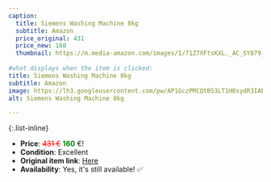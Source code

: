 ```yaml
---
caption:
  title: Siemens Washing Machine 8kg
  subtitle: Amazon
  price_original: 431
  price_new: 160
  thumbnail: https://m.media-amazon.com/images/I/71Z7XFtsKXL._AC_SY879_.jpg
  
#what displays when the item is clicked:
title: Siemens Washing Machine 8kg
subtitle: Amazon
image: https://lh3.googleusercontent.com/pw/AP1GczPMCQtB53LT1H0sydR3IABDObf_Zn2fUGHzV1XDLSX-95UrN___n53WAXA3UjHxtqrux2fAPVei6JfuIbPFBkYEOKLruH3NAH8cataaCgJykhU-VwgIIn6V-hHqxknVolc2NMNcH1IfPHXfxjvhXtcflA=w1220-h1626-s-no-gm?authuser=0
alt: Siemens Washing Machine 8kg

---
```

{:.list-inline} 
- **Price**: <span style="color:red"><del>431 €</del></span> <span style="color:green">**160**</span> €!
- **Condition**: Excellent
- **Original item link**: [Here](https://www.amazon.de/dp/B09DYVQ62Y?psc=1&ref=ppx_yo2ov_dt_b_product_details)
- **Availability**: Yes, it's still available! ✅
